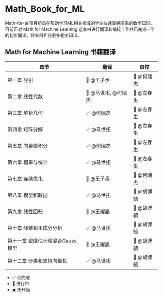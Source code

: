 # Math_Book_for_ML

Math-for-ai 项目组旨在帮助学习ML相关领域的学生快速掌握所需的数学知识。目前正对 Math for Machine Learning 这本书进行翻译和编校工作并已完成一半的初步翻译。将来将扩充更多相关知识。

## Math for Machine Learning 书籍翻译


| 章节 | 翻译 | 审校 |
| ---- | ---- | ---- |
| 第一章 导引 | :large_blue_diamond: @王子丞 | :large_blue_diamond: @何瑞杰 |
| 第二章 线性代数 |:large_blue_diamond: @马世拓, @何瑞杰| :large_blue_diamond: @左春生 |
| 第三章 解析几何 |:white_check_mark: @何瑞杰| :large_blue_diamond: @左春生|
| 第四章 矩阵分解 |:white_check_mark: @马世拓| :large_blue_diamond: @左春生|
| 第五章 向量微积分 |:white_check_mark: @何瑞杰| :large_blue_diamond: @左春生|
| 第六章 概率与统计 |:white_check_mark: @马世拓| :large_blue_diamond: @左春生|
| 第七章 连续优化 | :large_blue_diamond: @王子丞 | :large_blue_diamond: @何瑞杰 |
| 第八章 模型和数据 |:white_check_mark: @马世拓| :large_blue_diamond: @胡博毓 |
| 第九章 线性回归 | :large_blue_diamond: @王耀晨 | :large_blue_diamond: @胡博毓 |
| 第十章 降维和主成分分析 |:white_check_mark: @马世拓| :large_blue_diamond: @胡博毓 |
| 第十一章 密度估计和混合Gauss模型 | :large_blue_diamond: @王耀晨 | :large_blue_diamond: @胡博毓 |
| 第十二章 分类和支持向量机 |:white_check_mark: @马世拓| :large_blue_diamond: @胡博毓 |




* :white_check_mark: 已完成
* :large_blue_diamond: 进行中
* :heavy_multiplication_x: 未开始​

